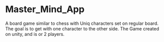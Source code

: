 # Master_Mind_App
 
A board game similar to chess with Uniq characters set on regular board.
The goal is to get with one character to the other side.
The Game created on unity, and is or 2 players.
